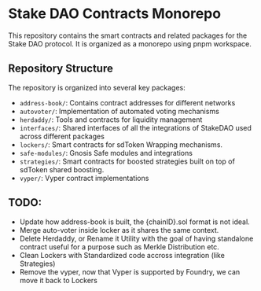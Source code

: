 # Stake DAO Contracts Monorepo

This repository contains the smart contracts and related packages for the Stake DAO protocol. It is organized as a monorepo using pnpm workspace.

## Repository Structure

The repository is organized into several key packages:

- `address-book/`: Contains contract addresses for different networks
- `autovoter/`: Implementation of automated voting mechanisms
- `herdaddy/`: Tools and contracts for liquidity management
- `interfaces/`: Shared interfaces of all the integrations of StakeDAO used across different packages
- `lockers/`: Smart contracts for sdToken Wrapping mechanisms.
- `safe-modules/`: Gnosis Safe modules and integrations
- `strategies/`: Smart contracts for boosted strategies built on top of sdToken shared boosting.
- `vyper/`: Vyper contract implementations


## TODO:

* Update how address-book is built, the {chainID}.sol format is not ideal.
* Merge auto-voter inside locker as it shares the same context.
* Delete Herdaddy, or Rename it Utility with the goal of having standalone contract useful for a purpose such as Merkle Distribution etc.
* Clean Lockers with Standardized code accross integration (like Strategies)
* Remove the vyper, now that Vyper is supported by Foundry, we can move it back to Lockers